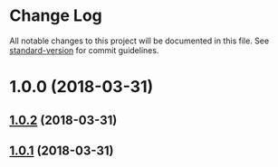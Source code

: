 # Change Log

All notable changes to this project will be documented in this file. See [standard-version](https://github.com/conventional-changelog/standard-version) for commit guidelines.

<a name="1.0.0"></a>
# 1.0.0 (2018-03-31)



<a name="1.0.2"></a>
## [1.0.2](https://github.com/ackushiw/nuxtjs-platform/compare/v1.0.1...v1.0.2) (2018-03-31)



<a name="1.0.1"></a>
## [1.0.1](https://github.com/ackushiw/nuxtjs-platform/compare/v1.0.0...v1.0.1) (2018-03-31)
